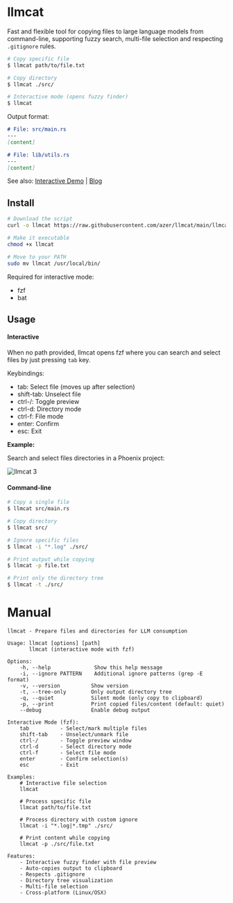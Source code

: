 # llmcat

Fast and flexible tool for copying files to large language models from command-line, supporting fuzzy search, multi-file selection and respecting `.gitignore` rules.

```bash
# Copy specific file
$ llmcat path/to/file.txt

# Copy directory
$ llmcat ./src/

# Interactive mode (opens fuzzy finder)
$ llmcat
```

Output format:

```md
# File: src/main.rs
---
[content]

# File: lib/utils.rs
---
[content]
```

See also: [Interactive Demo]() | [Blog](https://azerkoculu.com/posts/llmcat-copy-code-from-cli-to-llms)

## Install

```bash
# Download the script
curl -o llmcat https://raw.githubusercontent.com/azer/llmcat/main/llmcat

# Make it executable
chmod +x llmcat

# Move to your PATH
sudo mv llmcat /usr/local/bin/
```

Required for interactive mode:
* fzf
* bat

## Usage

#### Interactive

When no path provided, llmcat opens fzf where you can search and select files by just pressing `tab` key.

Keybindings:
* tab: Select file (moves up after selection)
* shift-tab: Unselect file
* ctrl-/: Toggle preview
* ctrl-d: Directory mode
* ctrl-f: File mode
* enter: Confirm
* esc: Exit

**Example:**

Search and select files directories in a Phoenix project:

![llmcat 3](https://github.com/user-attachments/assets/d53ee548-8900-4b1a-bbc7-69a0c01b72e8)

#### Command-line

```bash
# Copy a single file
$ llmcat src/main.rs

# Copy directory
$ llmcat src/

# Ignore specific files
$ llmcat -i "*.log" ./src/

# Print output while copying
$ llmcat -p file.txt

# Print only the directory tree
$ llmcat -t ./src/
```

# Manual

```
llmcat - Prepare files and directories for LLM consumption

Usage: llmcat [options] [path]
       llmcat (interactive mode with fzf)

Options:
    -h, --help              Show this help message
    -i, --ignore PATTERN    Additional ignore patterns (grep -E format)
    -v, --version          Show version
    -t, --tree-only        Only output directory tree
    -q, --quiet            Silent mode (only copy to clipboard)
    -p, --print            Print copied files/content (default: quiet)
    --debug                Enable debug output

Interactive Mode (fzf):
    tab          - Select/mark multiple files
    shift-tab    - Unselect/unmark file
    ctrl-/       - Toggle preview window
    ctrl-d       - Select directory mode
    ctrl-f       - Select file mode
    enter        - Confirm selection(s)
    esc          - Exit

Examples:
    # Interactive file selection
    llmcat

    # Process specific file
    llmcat path/to/file.txt

    # Process directory with custom ignore
    llmcat -i "*.log|*.tmp" ./src/

    # Print content while copying
    llmcat -p ./src/file.txt

Features:
    - Interactive fuzzy finder with file preview
    - Auto-copies output to clipboard
    - Respects .gitignore
    - Directory tree visualization
    - Multi-file selection
    - Cross-platform (Linux/OSX)
```
